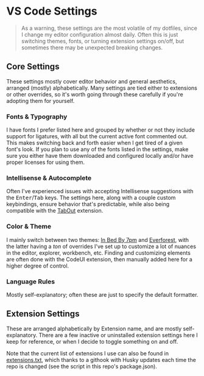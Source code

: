 <!-- TODO: Add keybindings for easier editor/terminal switching -->

# VS Code Settings

> As a warning, these settings are the most volatile of my dotfiles, since I change my editor configuration almost daily. Often this is just switching themes, fonts, or turning extension settings on/off, but sometimes there may be unexpected breaking changes.

## Core Settings

These settings mostly cover editor behavior and general aesthetics, arranged (mostly) alphabetically. Many settings are tied either to extensions or other overrides, so it's worth going through these carefully if you're adopting them for yourself.

### Fonts & Typography

I have fonts I prefer listed here and grouped by whether or not they include support for ligatures, with all but the current active font commented out. This makes switching back and forth easier when I get tired of a given font's look. If you plan to use any of the fonts listed in the settings, make sure you either have them downloaded and configured locally and/or have proper licenses for using them.

### Intellisense & Autocomplete

Often I've experienced issues with accepting Intellisense suggestions with the <kbd>Enter</kbd>/<kbd>Tab</kbd> keys. The settings here, along with a couple custom keybindings, ensure behavior that's predictable, while also being compatible with the [TabOut](https://marketplace.visualstudio.com/items?itemName=albert.TabOut) extension.

### Color & Theme

I mainly switch between two themes: [In Bed By 7pm](https://marketplace.visualstudio.com/items?itemName=sdras.inbedby7pm) and [Everforest](https://marketplace.visualstudio.com/items?itemName=sainnhe.everforest), with the latter having a _ton_ of overrides I've set up to customize a lot of nuances in the editor, explorer, workbench, etc. Finding and customizing elements are often done with the CodeUI extension, then manually added here for a higher degree of control.

### Language Rules

Mostly self-explanatory; often these are just to specify the default formatter.

## Extension Settings

These are arranged alphabetically by Extension name, and are mostly self-explanatory. There are a few inactive or uninstalled extension settings here I keep for reference, or when I decide to toggle something on and off.

Note that the current list of extensions I use can also be found in [extensions.txt](extensions.txt), which thanks to a githook with Husky updates each time the repo is changed (see the script in this repo's package.json).
